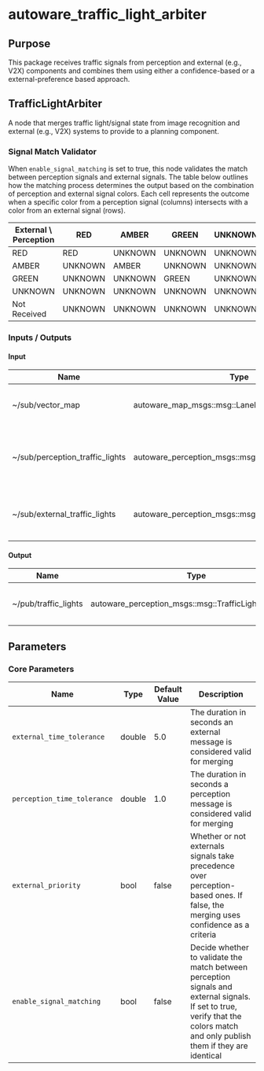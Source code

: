 # autoware_traffic_light_arbiter

## Purpose

This package receives traffic signals from perception and external (e.g., V2X) components and combines them using either a confidence-based or a external-preference based approach.

## TrafficLightArbiter

A node that merges traffic light/signal state from image recognition and external (e.g., V2X) systems to provide to a planning component.

### Signal Match Validator

When `enable_signal_matching` is set to true, this node validates the match between perception signals and external signals.
The table below outlines how the matching process determines the output based on the combination of perception and external signal colors. Each cell represents the outcome when a specific color from a perception signal (columns) intersects with a color from an external signal (rows).

| External \ Perception | RED     | AMBER   | GREEN   | UNKNOWN | Not Received |
| --------------------- | ------- | ------- | ------- | ------- | ------------ |
| RED                   | RED     | UNKNOWN | UNKNOWN | UNKNOWN | UNKNOWN      |
| AMBER                 | UNKNOWN | AMBER   | UNKNOWN | UNKNOWN | UNKNOWN      |
| GREEN                 | UNKNOWN | UNKNOWN | GREEN   | UNKNOWN | UNKNOWN      |
| UNKNOWN               | UNKNOWN | UNKNOWN | UNKNOWN | UNKNOWN | UNKNOWN      |
| Not Received          | UNKNOWN | UNKNOWN | UNKNOWN | UNKNOWN | UNKNOWN      |

### Inputs / Outputs

#### Input

| Name                            | Type                                                  | Description                                              |
| ------------------------------- | ----------------------------------------------------- | -------------------------------------------------------- |
| ~/sub/vector_map                | autoware_map_msgs::msg::LaneletMapBin                 | The vector map to get valid traffic signal ids.          |
| ~/sub/perception_traffic_lights | autoware_perception_msgs::msg::TrafficLightGroupArray | The traffic signals from the image recognition pipeline. |
| ~/sub/external_traffic_lights   | autoware_perception_msgs::msg::TrafficLightGroupArray | The traffic signals from an external system.             |

#### Output

| Name                 | Type                                                  | Description                      |
| -------------------- | ----------------------------------------------------- | -------------------------------- |
| ~/pub/traffic_lights | autoware_perception_msgs::msg::TrafficLightGroupArray | The merged traffic signal state. |

## Parameters

### Core Parameters

| Name                        | Type   | Default Value | Description                                                                                                                                                                    |
| --------------------------- | ------ | ------------- | ------------------------------------------------------------------------------------------------------------------------------------------------------------------------------ |
| `external_time_tolerance`   | double | 5.0           | The duration in seconds an external message is considered valid for merging                                                                                                    |
| `perception_time_tolerance` | double | 1.0           | The duration in seconds a perception message is considered valid for merging                                                                                                   |
| `external_priority`         | bool   | false         | Whether or not externals signals take precedence over perception-based ones. If false, the merging uses confidence as a criteria                                               |
| `enable_signal_matching`    | bool   | false         | Decide whether to validate the match between perception signals and external signals. If set to true, verify that the colors match and only publish them if they are identical |

